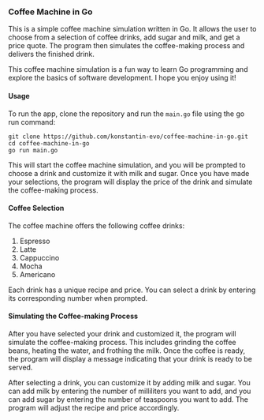 ### Coffee Machine in Go

This is a simple coffee machine simulation written in Go. It allows the user to choose from a selection of coffee
drinks, add sugar and milk, and get a price quote. The program then simulates the coffee-making process and delivers the
finished drink.

This coffee machine simulation is a fun way to learn Go programming and explore the basics of software development. I
hope you enjoy using it!

#### Usage

To run the app, clone the repository and run the `main.go` file using the go run command:

```
git clone https://github.com/konstantin-evo/coffee-machine-in-go.git
cd coffee-machine-in-go
go run main.go
```

This will start the coffee machine simulation, and you will be prompted to choose a drink and customize it with milk and
sugar. Once you have made your selections, the program will display the price of the drink and simulate the
coffee-making process.

#### Coffee Selection

The coffee machine offers the following coffee drinks:

1. Espresso
2. Latte
3. Cappuccino
4. Mocha
5. Americano

Each drink has a unique recipe and price. You can select a drink by entering its corresponding number when prompted.

#### Simulating the Coffee-making Process

After you have selected your drink and customized it, the program will simulate the coffee-making process. This includes
grinding the coffee beans, heating the water, and frothing the milk. Once the coffee is ready, the program will display
a message indicating that your drink is ready to be served.

After selecting a drink, you can customize it by adding milk and sugar. You can add milk by entering the number of
milliliters you want to add, and you can add sugar by entering the number of teaspoons you want to add. The program will
adjust the recipe and price accordingly.

